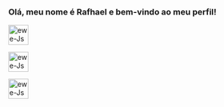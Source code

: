 ### Olá, meu nome é Rafhael e bem-vindo ao meu perfil!
<div align="left">

<a href="https://github.com/RafhaelMatias"></a><a href="https://wa.me/5583996204641?text=Eu%20quero%20fazer%20um%20pedido" rel="nofollow" target=blank><img  title="WHATSAPP" align="center" alt="ewe-Js" height="40" width="40" src="https://encrypted-tbn0.gstatic.com/images?q=tbn:ANd9GcSz4d0ircXm9CPcDJBI8aHnnlqxEufZ7bCVKzqE6hePvviFI7wFk30u&usqp=CAU" data-canonical-src="https://img.shields.io/badge/WhatsApp-25D366?style=for-the-badge&amp;logo=whatsapp&amp;logoColor=white" style="max-width: 100%;"></a>
  
<a href="mailto:rafhael.matias@gmail.com"><img title="GMAIL" alt="ewe-Js" height="40" width="40" src="https://encrypted-tbn0.gstatic.com/images?q=tbn:ANd9GcQoMU_xh01aM-Wuc93v4R7sYrawvcrvDzffXw&usqp=CAU" data-canonical-src="https://img.shields.io/badge/Gmail-D14836?style=for-the-badge&amp;logo=gmail&amp;logoColor=white" style="max-width: 100%;"></a>
 
<a href="https://instagram.com/rafhaelmatias" rel="nofollow"><img title="INSTAGRAM" align="center" alt="ewe-Js" height="40" width="40" src="https://encrypted-tbn0.gstatic.com/images?q=tbn:ANd9GcT5hN2ZLvM75ZYCzukAEEyM8CiCrcuQcgQzPg&usqp=CAU" data-canonical-src="https://img.shields.io/badge/Instagram-E4405F?style=for-the-badge&amp;logo=instagram&amp;logoColor=white"></a>
</div>
